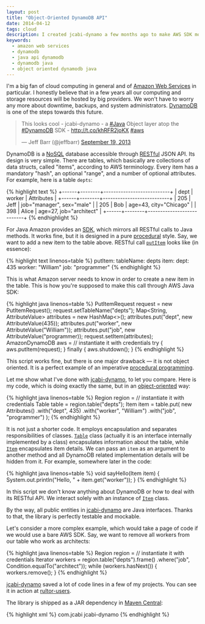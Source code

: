 ```yaml
---
layout: post
title: "Object-Oriented DynamoDB API"
date: 2014-04-12
tags: cloud
description: I created jcabi-dynamo a few months ago to make AWS SDK more object oriented
keywords:
  - amazon web services
  - dynamodb
  - java api dynamodb
  - dynamodb java
  - object oriented dynamodb java
---
```


I'm a big fan of cloud computing in general and of
[Amazon Web Services](http://aws.amazon.com/)
in particular. I honestly believe that in a few years all our
computing and storage resources will be hosted by big providers. We
won't have to worry any more about downtime, backups, and system
administrators.
[DynamoDB](http://aws.amazon.com/dynamodb/)
is one of the steps towards this future.

<blockquote class="twitter-tweet" lang="en"><p>This looks cool - jcabi-dynamo - a <a href="https://twitter.com/search?q=%23Java&amp;src=hash">#Java</a> Object layer atop the <a href="https://twitter.com/search?q=%23DynamoDB&amp;src=hash">#DynamoDB</a> SDK - <a href="http://t.co/khRFR2joKX">http://t.co/khRFR2joKX</a> <a href="https://twitter.com/search?q=%23aws&amp;src=hash">#aws</a></p>&mdash; Jeff Barr (@jeffbarr) <a href="https://twitter.com/jeffbarr/statuses/380813867971915777">September 19, 2013</a></blockquote>
<script async src="//platform.twitter.com/widgets.js" charset="utf-8"></script>

DynamoDB is a [NoSQL](http://en.wikipedia.org/wiki/NoSQL)
database accessible through
[RESTful](http://en.wikipedia.org/wiki/Representational_state_transfer)
JSON API. Its
design is very simple. There are tables, which basically are
collections of data structs, called "items", according to AWS terminology.
Every item has a mandatory "hash", an optional "range",
and a number of optional attributes. For example, here is a table `depts`:

{% highlight text %}
+------+--------+---------------------------+
| dept | worker | Attributes                |
+------+--------+---------------------------+
| 205  | Jeff   | job="manager", sex="male" |
| 205  | Bob    | age=43, city="Chicago"    |
| 398  | Alice  | age=27, job="architect"   |
+------+--------+---------------------------+
{% endhighlight %}

For Java Amazon provides an [SDK](https://aws.amazon.com/documentation/sdkforjava/),
which mirrors all RESTful calls to
Java methods. It works fine, but it is designed in a pure
[procedural](http://en.wikipedia.org/wiki/Procedural_programming)
style. Say, we want to add a new item to the table above.
RESTful call [`putItem`](http://docs.aws.amazon.com/amazondynamodb/latest/APIReference/API_PutItem.html)
looks like (in essence):

{% highlight text linenos=table %}
putItem:
  tableName: depts
  item:
    dept: 435
    worker: "William"
    job: "programmer"
{% endhighlight %}

This is what Amazon server needs to know in order to create a new item
in the table. This is how you're supposed to make this call through
AWS Java SDK:

{% highlight java linenos=table %}
PutItemRequest request = new PutItemRequest();
request.setTableName("depts");
Map<String, AttributeValue> attributes = new HashMap<>();
attributes.put("dept", new AttributeValue(435));
attributes.put("worker", new AttributeValue("William"));
attributes.put("job", new AttributeValue("programmer));
request.setItem(attributes);
AmazonDynamoDB aws = // instantiate it with credentials
try {
  aws.putItem(request);
} finally {
  aws.shutdown();
}
{% endhighlight %}

This script works fine, but there is one major drawback &mdash; it is not
object oriented. It is a perfect example of an imperative
[procedural programming](http://en.wikipedia.org/wiki/Procedural_programming).

Let me show what I've done with
[jcabi-dynamo](http://dynamo.jcabi.com), to let you compare. Here
is my code, which is doing exactly the same, but in an
[object-oriented](http://en.wikipedia.org/wiki/Object-oriented_programming) way:

{% highlight java linenos=table %}
Region region = // instantiate it with credentials
Table table = region.table("depts");
Item item = table.put(
  new Attributes()
    .with("dept", 435)
    .with("worker", "William")
    .with("job", "programmer")
);
{% endhighlight %}

It is not just a shorter code. It employs encapsulation and separates
responsibilities of classes.
[`Table`](http://dynamo.jcabi.com/apidocs-0.10/com/jcabi/dynamo/Table.html)
class (actually it is an
interface internally implemented by a class) encapsulates information
about the table, while
[`Item`](http://dynamo.jcabi.com/apidocs-0.10/com/jcabi/dynamo/Item.html)
encapsulates item details. We
can pass an `item` as an argument to another method and all DynamoDB
related implementation details will be hidden from it. For example,
somewhere later in the code:

{% highlight java linenos=table %}
void sayHello(Item item) {
  System.out.println("Hello, " + item.get("worker"));
}
{% endhighlight %}

In this script we don't know anything about DynamoDB or
how to deal with its RESTful API. We interact solely with an
instance of [`Item`](http://dynamo.jcabi.com/apidocs-0.10/com/jcabi/dynamo/Item.html) class.

By the way, all public entities in
[jcabi-dynamo](http://dynamo.jcabi.com) are
Java interfaces. Thanks to that, the library is perfectly testable
and mockable.

Let's consider a more complex example, which would take a page of
code if we would use a bare AWS SDK. Say, we want to remove all
workers from our table who work as architects:

{% highlight java linenos=table %}
Region region = // instantiate it with credentials
Iterator<Item> workers = region.table("depts").frame()
  .where("job", Condition.equalTo("architect"));
while (workers.hasNext()) {
  workers.remove();
}
{% endhighlight %}

[jcabi-dynamo](http://dynamo.jcabi.com) saved a lot
of code lines in a few of my projects. You can see it in action
at [rultor-users](https://github.com/rultor/rultor/tree/rultor-0.2/rultor-users/src/main/java/com/rultor/users).

The library is shipped as a JAR dependency in
[Maven Central](http://repo1.maven.org/maven2/com/jcabi/jcabi-dynamo):

{% highlight xml %}
<dependency>
  <groupId>com.jcabi</groupId>
  <artifactId>jcabi-dynamo</artifactId>
  <version><!-- check http://dynamo.jcabi.com --></version>
</dependency>
{% endhighlight %}
